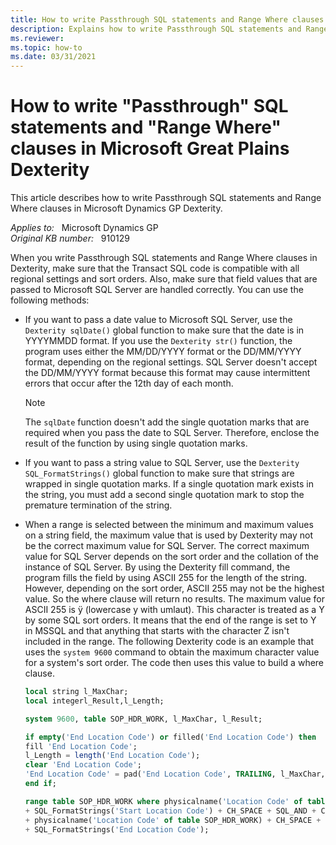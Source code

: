 ```yaml
---
title: How to write Passthrough SQL statements and Range Where clauses in Microsoft Great Plains Dexterity
description: Explains how to write Passthrough SQL statements and Range Where clauses in Microsoft Great Plains Dexterity.
ms.reviewer:
ms.topic: how-to
ms.date: 03/31/2021
---
```

# How to write "Passthrough" SQL statements and "Range Where" clauses in Microsoft Great Plains Dexterity

This article describes how to write Passthrough SQL statements and Range Where clauses in Microsoft Dynamics GP Dexterity.

_Applies to:_ &nbsp; Microsoft Dynamics GP  
_Original KB number:_ &nbsp; 910129

When you write Passthrough SQL statements and Range Where clauses in Dexterity, make sure that the Transact SQL code is compatible with all regional settings and sort orders. Also, make sure that field values that are passed to Microsoft SQL Server are handled correctly. You can use the following methods:

- If you want to pass a date value to Microsoft SQL Server, use the `Dexterity sqlDate()` global function to make sure that the date is in YYYYMMDD format. If you use the `Dexterity str()` function, the program uses either the MM/DD/YYYY format or the DD/MM/YYYY format, depending on the regional settings. SQL Server doesn't accept the DD/MM/YYYY format because this format may cause intermittent errors that occur after the 12th day of each month.

    > [!NOTE]
    > The `sqlDate` function doesn't add the single quotation marks that are required when you pass the date to SQL Server. Therefore, enclose the result of the function by using single quotation marks.

- If you want to pass a string value to SQL Server, use the `Dexterity SQL_FormatStrings()` global function to make sure that strings are wrapped in single quotation marks. If a single quotation mark exists in the string, you must add a second single quotation mark to stop the premature termination of the string.

- When a range is selected between the minimum and maximum values on a string field, the maximum value that is used by Dexterity may not be the correct maximum value for SQL Server. The correct maximum value for SQL Server depends on the sort order and the collation of the instance of SQL Server. By using the Dexterity fill command, the program fills the field by using ASCII 255 for the length of the string. However, depending on the sort order, ASCII 255 may not be the highest value. So the where clause will return no results. The maximum value for ASCII 255 is ÿ (lowercase y with umlaut). This character is treated as a Y by some SQL sort orders. It means that the end of the range is set to Y in MSSQL and that anything that starts with the character Z isn't included in the range. The following Dexterity code is an example that uses the `system 9600` command to obtain the maximum character value for a system's sort order. The code then uses this value to build a where clause.

    ```SQL
    local string l_MaxChar;
    local integerl_Result,l_Length;
    
    system 9600, table SOP_HDR_WORK, l_MaxChar, l_Result;
    
    if empty('End Location Code') or filled('End Location Code') then
    fill 'End Location Code';
    l_Length = length('End Location Code');
    clear 'End Location Code';
    'End Location Code' = pad('End Location Code', TRAILING, l_MaxChar, l_Length);
    end if;
    
    range table SOP_HDR_WORK where physicalname('Location Code' of table SOP_HDR_WORK) + CH_SPACE + CH_GREATERTHAN + CH_EQUAL + CH_SPACE
    + SQL_FormatStrings('Start Location Code') + CH_SPACE + SQL_AND + CH_SPACE
    + physicalname('Location Code' of table SOP_HDR_WORK) + CH_SPACE + CH_LESSTHAN + CH_EQUAL + CH_SPACE
    + SQL_FormatStrings('End Location Code');
    ```
